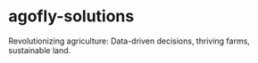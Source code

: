 # agofly-solutions
Revolutionizing agriculture: Data-driven decisions, thriving farms, sustainable land. 
